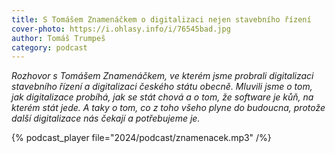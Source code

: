 ```yaml
---
title: S Tomášem Znamenáčkem o digitalizaci nejen stavebního řízení
cover-photo: https://i.ohlasy.info/i/76545bad.jpg
author: Tomáš Trumpeš
category: podcast
---
```


*Rozhovor s Tomášem Znamenáčkem, ve kterém jsme probrali digitalizaci stavebního řízení a digitalizaci českého státu obecně. Mluvili jsme o tom, jak digitalizace probíhá, jak se stát chová a o tom, že software je kůň, na kterém stát jede. A taky o tom, co z toho všeho plyne do budoucna, protože další digitalizace nás čekají a potřebujeme je.*

{% podcast_player file="2024/podcast/znamenacek.mp3" /%}